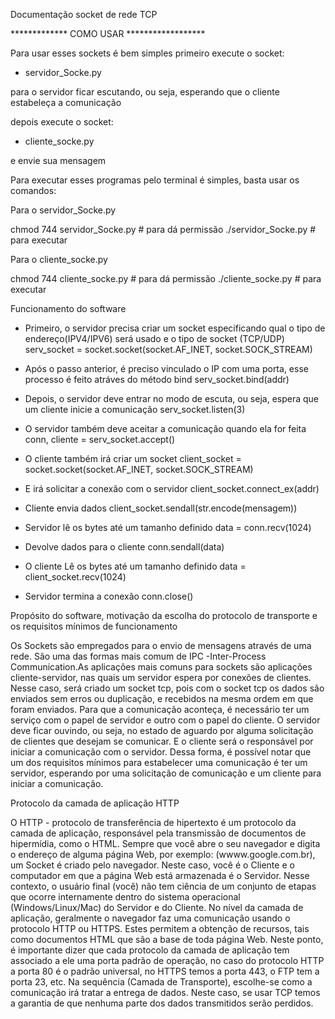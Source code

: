 Documentação socket de rede TCP


************* COMO USAR ******************

Para usar esses sockets é bem simples primeiro execute o socket:

- servidor_Socke.py

para o servidor ficar escutando, ou seja, esperando que o cliente estabeleça a comunicação

depois execute o socket:

 - cliente_socke.py

e envie sua mensagem

Para executar esses programas pelo terminal é simples, basta usar os comandos:

Para o servidor_Socke.py

chmod 744 servidor_Socke.py   # para dá permissão
./servidor_Socke.py           # para executar

Para o cliente_socke.py

chmod 744 cliente_socke.py   # para dá permissão
./cliente_socke.py           # para executar


Funcionamento do software

 - Primeiro, o servidor precisa criar um socket especificando qual o tipo de endereço(IPV4/IPV6) será usado e o tipo de socket (TCP/UDP)
   serv_socket = socket.socket(socket.AF_INET, socket.SOCK_STREAM)

 - Após o passo anterior, é preciso vinculado o IP com uma porta, esse processo é feito atráves do método bind
   serv_socket.bind(addr)

 - Depois, o servidor deve entrar no modo de escuta, ou seja, espera que um cliente inicie a comunicação
   serv_socket.listen(3)

 - O servidor também deve aceitar a comunicação quando ela for feita
   conn, cliente = serv_socket.accept()

 - O cliente também irá criar um socket
   client_socket = socket.socket(socket.AF_INET, socket.SOCK_STREAM)

 - E irá solicitar a conexão com o servidor
   client_socket.connect_ex(addr)

 - Cliente envia dados
   client_socket.sendall(str.encode(mensagem))

 - Servidor lê os bytes até um tamanho definido
   data = conn.recv(1024)

 - Devolve dados para o cliente
   conn.sendall(data)

 - O cliente Lê os bytes até um tamanho definido
   data = client_socket.recv(1024)

 - Servidor termina a conexão
   conn.close()


Propósito do software, motivação da escolha do protocolo de transporte e os requisitos mínimos de funcionamento

Os Sockets são empregados para o envio de mensagens através de uma rede. São uma das formas mais comum de IPC -Inter-Process Communication.As aplicações mais comuns para sockets são aplicações cliente-servidor, nas quais um servidor espera por conexões de clientes. Nesse caso, será  criado um socket tcp, pois com o socket tcp os dados são enviados sem erros ou duplicação, e recebidos na mesma ordem em que foram enviados.
Para que a comunicação aconteça, é necessário ter um serviço com o papel de servidor e outro com o papel do cliente. O servidor deve ficar ouvindo, ou seja, no estado de aguardo por alguma solicitação de clientes que desejam se comunicar. E o cliente será o responsável por iniciar a comunicação com o servidor. Dessa forma, é possível notar que um dos requisitos mínimos para estabelecer uma comunicação é ter um servidor, esperando por uma solicitação de comunicação e um cliente para iniciar a comunicação.


Protocolo da camada de aplicação HTTP

O HTTP - protocolo de transferência de hipertexto é um protocolo da camada de aplicação, responsável pela transmissão de documentos de hipermídia, como o HTML. Sempre que você abre o seu navegador e digita o endereço de alguma página Web, por exemplo: (wwww.google.com.br), um Socket é criado pelo navegador. Neste caso, você é o Cliente e o computador em que a página Web está armazenada é o Servidor. Nesse contexto, o usuário final (você) não tem ciência de um conjunto de etapas que ocorre internamente dentro do sistema operacional (Windows/Linux/Mac) do Servidor e do Cliente.  No nível da camada de aplicação, geralmente o navegador faz uma comunicação usando o protocolo HTTP ou HTTPS. Estes permitem a obtenção de recursos, tais como documentos HTML que são a base de toda página Web. Neste ponto, é importante dizer que cada protocolo da camada de aplicação tem associado a ele uma porta padrão de operação, no caso do protocolo HTTP a porta 80 é o padrão universal, no HTTPS temos a porta 443, o FTP tem a porta 23, etc. Na sequência (Camada de Transporte), escolhe-se como a comunicação irá tratar a entrega de dados. Neste caso, se usar TCP temos a garantia de que nenhuma parte dos dados transmitidos serão perdidos.

















